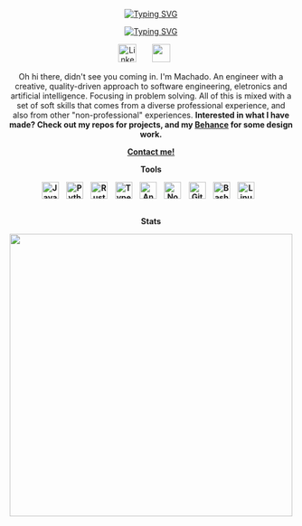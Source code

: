 <!-- Name and sentences section -->
<p align="center">
  <a href="https://git.io/typing-svg"><img src="https://readme-typing-svg.demolab.com?font=Fira+Code&pause=1000000&center=true&vCenter=true&random=true&width=435&lines=Gabriel+Machado" alt="Typing SVG" /></a></p>
</p>

<p align="center">
  <a href="https://git.io/typing-svg"><img src="https://readme-typing-svg.demolab.com?font=Fira+Code&pause=1000&center=true&vCenter=true&random=true&width=435&lines=Platform+Engineering;DevOps;Artificial+Intelligence;Developer+Experience;Always+learning+new+things;Software+and+Network+Engineer" alt="Typing SVG" /></a>
</p>

<!-- Social icons section -->
<p align="center">
  <a href="https://www.linkedin.com/in/gabriellmachado/"><img width="32px" alt="LinkedIn" title="LinkedIn" src="https://i.imgur.com/yRpa1dQ.png"/></a>
  &#8287;&#8287;&#8287;&#8287;&#8287;
  <a href="https://discord.gg/" alt="Discord" title="Discord Server"><img width="32px" src="https://i.imgur.com/OViZO8J.png"/></a>
  &#8287;&#8287;&#8287;&#8287;&#8287;
</p>

<!-- Bio section -->
<p align="center">
  Oh hi there, didn't see you coming in. I'm Machado. An engineer with a creative, quality-driven approach to software engineering, eletronics and artificial intelligence. Focusing in problem solving. All of this is mixed with a set of soft skills that comes from a diverse professional experience, and also from other "non-professional" experiences. <b>Interested in what I have made? Check out my repos for projects, and my <a href="https://www.behance.net/machadogabriel"><b>Behance</b></a> for some design work.
</p>

<p align="center">
  <a href="https://api.whatsapp.com/send?phone=5561998288252&text=Hi!%20Came%20here%20from%20Github."><b>Contact me!</b></a>
</p>

<!-- Tools section -->
<p align="center">
  <b>Tools<b>
</p>

<div align="center">
    <img align="center" alt="Java" width="30px" style="padding-right:10px;" src="https://cdn.jsdelivr.net/gh/devicons/devicon/icons/java/java-plain.svg" />
    <img align="center" alt="Python" width="30px" style="padding-right:10px;" src="https://cdn.jsdelivr.net/gh/devicons/devicon/icons/python/python-plain.svg" />
    <img align="center" alt="Rust" width="30px" style="padding-right:10px;" src="https://cdn.jsdelivr.net/gh/devicons/devicon/icons/rust/rust-original.svg" />
    <img align="center" alt="TypeScript" width="30px" style="padding-right:10px;" src="https://cdn.jsdelivr.net/gh/devicons/devicon/icons/typescript/typescript-plain.svg" />
    <img align="center" alt="Angular" width="30px" style="padding-right:10px;" src="https://cdn.jsdelivr.net/gh/devicons/devicon/icons/angular/angular-original.svg" />
    <img align="center" alt="NodeJS" width="30px" style="padding-right:10px;" src="https://cdn.jsdelivr.net/gh/devicons/devicon/icons/nodejs/nodejs-original.svg" />
    <img align="center" alt="Git" width="30px" style="padding-right:10px;" src="https://cdn.jsdelivr.net/gh/devicons/devicon/icons/git/git-original.svg" />
    <img align="center" alt="Bash" width="30px" style="padding-right:10px;" src="https://cdn.jsdelivr.net/gh/devicons/devicon/icons/bash/bash-original.svg" />
    <img align="center" alt="Linux" width="30px" style="padding-right:10px;" src="https://cdn.jsdelivr.net/gh/devicons/devicon/icons/linux/linux-original.svg" />
</div>
</br>

<!-- Stats section -->
<p align="center">
  <b>Stats<b>
</p>

<div align="center">
  <img align="center" width="500" src="https://github-readme-stats.vercel.app/api?username=gabes-machado&show_icons=true&theme=tokyonight">
</div>
